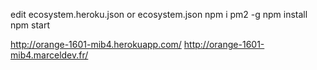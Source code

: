 edit ecosystem.heroku.json or ecosystem.json
npm i pm2 -g
npm install
npm start

http://orange-1601-mib4.herokuapp.com/
http://orange-1601-mib4.marceldev.fr/
